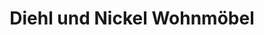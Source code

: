 ---
title: "Diehl und Nickel Wohnmöbel"
url: /kelkheim-taunus/diehl-und-nickel-wohnmoebel/
shop: Möbel
---